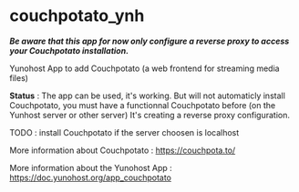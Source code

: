 couchpotato_ynh
===============

***Be aware that this app for now only configure a reverse proxy to access your Couchpotato installation.***

  Yunohost App to add Couchpotato (a web frontend for streaming media files)

**Status** : The app can be used, it's working. But will not automaticly install Couchpotato, you must have a functionnal Couchpotato before (on the Yunhost server or other server)
It's creating a reverse proxy configuration.

TODO : install Couchpotato if the server choosen is localhost

More information about Couchpotato :
https://couchpota.to/

More information about the Yunohost App :
https://doc.yunohost.org/app_couchpotato
